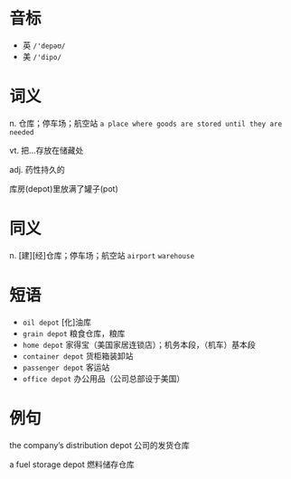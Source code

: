 # 音标

- 英 `/'depəʊ/`
- 美 `/'dipo/`

# 词义

n. 仓库；停车场；航空站
`a place where goods are stored until they are needed`

vt. 把…存放在储藏处


adj. 药性持久的




库房(depot)里放满了罐子(pot)

# 同义

n. [建][经]仓库；停车场；航空站
`airport` `warehouse`

# 短语

- `oil depot` [化]油库
- `grain depot` 粮食仓库，粮库
- `home depot` 家得宝（美国家居连锁店）；机务本段，（机车）基本段
- `container depot` 货柜箱装卸站
- `passenger depot` 客运站
- `office depot` 办公用品（公司总部设于美国）

# 例句

the company’s distribution depot
公司的发货仓库

a fuel storage depot
燃料储存仓库


